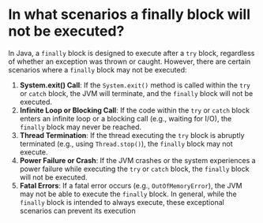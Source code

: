 # In what scenarios a finally block will not be executed?
In Java, a `finally` block is designed to execute after a `try` block, regardless of whether an exception was thrown or caught. However, there are certain scenarios where a `finally` block may not be executed:
1. **System.exit() Call**: If the `System.exit()` method is called within the `try` or `catch` block, the JVM will terminate, and the `finally` block will not be executed.
2. **Infinite Loop or Blocking Call**: If the code within the `try` or `catch` block enters an infinite loop or a blocking call (e.g., waiting for I/O), the `finally` block may never be reached.
3. **Thread Termination**: If the thread executing the `try` block is abruptly terminated (e.g., using `Thread.stop()`), the `finally` block may not execute.
4. **Power Failure or Crash**: If the JVM crashes or the system experiences a power failure while executing the `try` or `catch` block, the `finally` block will not be executed.
5. **Fatal Errors**: If a fatal error occurs (e.g., `OutOfMemoryError`), the JVM may not be able to execute the `finally` block.
In general, while the `finally` block is intended to always execute, these exceptional scenarios can prevent its execution

